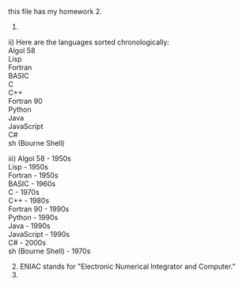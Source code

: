 this file has my homework 2.

1) 
ii) Here are the languages sorted chronologically:  
Algol 58  
Lisp  
Fortran  
BASIC  
C  
C++  
Fortran 90  
Python  
Java  
JavaScript  
C#  
sh (Bourne Shell)

iii) Algol 58 - 1950s  
Lisp - 1950s  
Fortran - 1950s  
BASIC - 1960s  
C - 1970s  
C++ - 1980s  
Fortran 90 - 1990s  
Python - 1990s  
Java - 1990s  
JavaScript - 1990s  
C# - 2000s  
sh (Bourne Shell) - 1970s  

2)  ENIAC stands for "Electronic Numerical Integrator and Computer."
3)  
